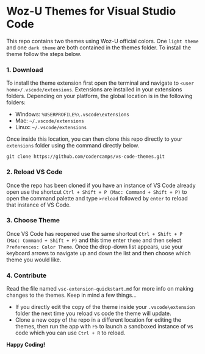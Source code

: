 # Woz-U Themes for Visual Studio Code

This repo contains two themes using Woz-U official colors. One `light theme` and one `dark theme` are both contained in the themes folder. To install the theme follow the steps below.

### 1. Download

To install the theme extension first open the terminal and navigate to `<user home>/.vscode/extensions`. Extensions are installed in your extensions folders. Depending on your platform, the global location is in the following folders:

* Windows: `%USERPROFILE%\.vscode\extensions`
* Mac: `~/.vscode/extensions`
* Linux: `~/.vscode/extensions`

Once inside this location, you can then clone this repo directly to your `extensions` folder using the command directly below.

```text
git clone https://github.com/codercamps/vs-code-themes.git
```

### 2. Reload VS Code

Once the repo has been cloned if you have an instance of VS Code already open use the shortcut `Ctrl + Shift + P (Mac: Command + Shift + P)` to open the command palette and type `>reload` followed by `enter` to reload that instance of VS Code.

### 3. Choose Theme

Once VS Code has reopened use the same shortcut `Ctrl + Shift + P (Mac: Command + Shift + P)` and this time enter `theme` and then select `Preferences: Color Theme`. Once the drop-down list appears, use your keyboard arrows to navigate up and down the list and then choose which theme you would like.

### 4. Contribute

Read the file named `vsc-extension-quickstart.md` for more info on making changes to the themes. Keep in mind a few things...

* If you directly edit the copy of the theme inside your `.vscode\extension` folder the next time you reload vs code the theme will update.
* Clone a new copy of the repo in a different location for editing the themes, then run the app with `F5` to launch a sandboxed instance of vs code which you can use `Ctrl + R` to reload.

**Happy Coding!**
